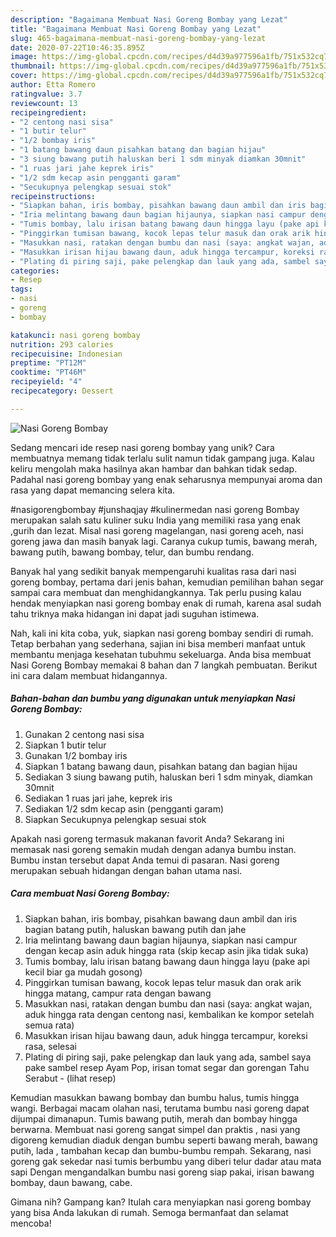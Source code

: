 ```yaml
---
description: "Bagaimana Membuat Nasi Goreng Bombay yang Lezat"
title: "Bagaimana Membuat Nasi Goreng Bombay yang Lezat"
slug: 465-bagaimana-membuat-nasi-goreng-bombay-yang-lezat
date: 2020-07-22T10:46:35.895Z
image: https://img-global.cpcdn.com/recipes/d4d39a977596a1fb/751x532cq70/nasi-goreng-bombay-foto-resep-utama.jpg
thumbnail: https://img-global.cpcdn.com/recipes/d4d39a977596a1fb/751x532cq70/nasi-goreng-bombay-foto-resep-utama.jpg
cover: https://img-global.cpcdn.com/recipes/d4d39a977596a1fb/751x532cq70/nasi-goreng-bombay-foto-resep-utama.jpg
author: Etta Romero
ratingvalue: 3.7
reviewcount: 13
recipeingredient:
- "2 centong nasi sisa"
- "1 butir telur"
- "1/2 bombay iris"
- "1 batang bawang daun pisahkan batang dan bagian hijau"
- "3 siung bawang putih haluskan beri 1 sdm minyak diamkan 30mnit"
- "1 ruas jari jahe keprek iris"
- "1/2 sdm kecap asin pengganti garam"
- "Secukupnya pelengkap sesuai stok"
recipeinstructions:
- "Siapkan bahan, iris bombay, pisahkan bawang daun ambil dan iris bagian batang putih, haluskan bawang putih dan jahe"
- "Iria melintang bawang daun bagian hijaunya, siapkan nasi campur dengan kecap asin aduk hingga rata (skip kecap asin jika tidak suka)"
- "Tumis bombay, lalu irisan batang bawang daun hingga layu (pake api kecil biar ga mudah gosong)"
- "Pinggirkan tumisan bawang, kocok lepas telur masuk dan orak arik hingga matang, campur rata dengan bawang"
- "Masukkan nasi, ratakan dengan bumbu dan nasi (saya: angkat wajan, aduk hingga rata dengan centong nasi, kembalikan ke kompor setelah semua rata)"
- "Masukkan irisan hijau bawang daun, aduk hingga tercampur, koreksi rasa, selesai"
- "Plating di piring saji, pake pelengkap dan lauk yang ada, sambel saya pake sambel resep Ayam Pop, irisan tomat segar dan gorengan Tahu Serabut             (lihat resep)"
categories:
- Resep
tags:
- nasi
- goreng
- bombay

katakunci: nasi goreng bombay 
nutrition: 293 calories
recipecuisine: Indonesian
preptime: "PT12M"
cooktime: "PT46M"
recipeyield: "4"
recipecategory: Dessert

---
```



![Nasi Goreng Bombay](https://img-global.cpcdn.com/recipes/d4d39a977596a1fb/751x532cq70/nasi-goreng-bombay-foto-resep-utama.jpg)

Sedang mencari ide resep nasi goreng bombay yang unik? Cara membuatnya memang tidak terlalu sulit namun tidak gampang juga. Kalau keliru mengolah maka hasilnya akan hambar dan bahkan tidak sedap. Padahal nasi goreng bombay yang enak seharusnya mempunyai aroma dan rasa yang dapat memancing selera kita.

#nasigorengbombay #junshaqjay #kulinermedan nasi goreng Bombay merupakan salah satu kuliner suku India yang memiliki rasa yang enak ,gurih dan lezat. Misal nasi goreng magelangan, nasi goreng aceh, nasi goreng jawa dan masih banyak lagi. Caranya cukup tumis, bawang merah, bawang putih, bawang bombay, telur, dan bumbu rendang.

Banyak hal yang sedikit banyak mempengaruhi kualitas rasa dari nasi goreng bombay, pertama dari jenis bahan, kemudian pemilihan bahan segar sampai cara membuat dan menghidangkannya. Tak perlu pusing kalau hendak menyiapkan nasi goreng bombay enak di rumah, karena asal sudah tahu triknya maka hidangan ini dapat jadi suguhan istimewa.


Nah, kali ini kita coba, yuk, siapkan nasi goreng bombay sendiri di rumah. Tetap berbahan yang sederhana, sajian ini bisa memberi manfaat untuk membantu menjaga kesehatan tubuhmu sekeluarga. Anda bisa membuat Nasi Goreng Bombay memakai 8 bahan dan 7 langkah pembuatan. Berikut ini cara dalam membuat hidangannya.

<!--inarticleads1-->

##### Bahan-bahan dan bumbu yang digunakan untuk menyiapkan Nasi Goreng Bombay:

1. Gunakan 2 centong nasi sisa
1. Siapkan 1 butir telur
1. Gunakan 1/2 bombay iris
1. Siapkan 1 batang bawang daun, pisahkan batang dan bagian hijau
1. Sediakan 3 siung bawang putih, haluskan beri 1 sdm minyak, diamkan 30mnit
1. Sediakan 1 ruas jari jahe, keprek iris
1. Sediakan 1/2 sdm kecap asin (pengganti garam)
1. Siapkan Secukupnya pelengkap sesuai stok


Apakah nasi goreng termasuk makanan favorit Anda? Sekarang ini memasak nasi goreng semakin mudah dengan adanya bumbu instan. Bumbu instan tersebut dapat Anda temui di pasaran. Nasi goreng merupakan sebuah hidangan dengan bahan utama nasi. 

<!--inarticleads2-->

##### Cara membuat Nasi Goreng Bombay:

1. Siapkan bahan, iris bombay, pisahkan bawang daun ambil dan iris bagian batang putih, haluskan bawang putih dan jahe
1. Iria melintang bawang daun bagian hijaunya, siapkan nasi campur dengan kecap asin aduk hingga rata (skip kecap asin jika tidak suka)
1. Tumis bombay, lalu irisan batang bawang daun hingga layu (pake api kecil biar ga mudah gosong)
1. Pinggirkan tumisan bawang, kocok lepas telur masuk dan orak arik hingga matang, campur rata dengan bawang
1. Masukkan nasi, ratakan dengan bumbu dan nasi (saya: angkat wajan, aduk hingga rata dengan centong nasi, kembalikan ke kompor setelah semua rata)
1. Masukkan irisan hijau bawang daun, aduk hingga tercampur, koreksi rasa, selesai
1. Plating di piring saji, pake pelengkap dan lauk yang ada, sambel saya pake sambel resep Ayam Pop, irisan tomat segar dan gorengan Tahu Serabut -             (lihat resep)


Kemudian masukkan bawang bombay dan bumbu halus, tumis hingga wangi. Berbagai macam olahan nasi, terutama bumbu nasi goreng dapat dijumpai dimanapun. Tumis bawang putih, merah dan bombay hingga berwarna. Membuat nasi goreng sangat simpel dan praktis , nasi yang digoreng kemudian diaduk dengan bumbu seperti bawang merah, bawang putih, lada , tambahan kecap dan bumbu-bumbu rempah. Sekarang, nasi goreng gak sekedar nasi tumis berbumbu yang diberi telur dadar atau mata sapi Dengan mengandalkan bumbu nasi goreng siap pakai, irisan bawang bombay, daun bawang, cabe. 

Gimana nih? Gampang kan? Itulah cara menyiapkan nasi goreng bombay yang bisa Anda lakukan di rumah. Semoga bermanfaat dan selamat mencoba!
